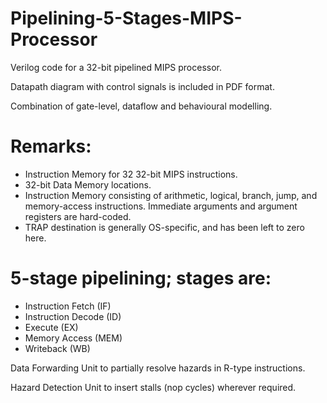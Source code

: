 # Pipelining-5-Stages-MIPS-Processor

Verilog code for a 32-bit pipelined MIPS processor.

Datapath diagram with control signals is included in PDF format.

Combination of gate-level, dataflow and behavioural modelling.

# Remarks:

- Instruction Memory for 32 32-bit MIPS instructions.
- 32-bit Data Memory locations.
- Instruction Memory consisting of arithmetic, logical, branch, jump, and memory-access instructions. Immediate arguments and argument registers are hard-coded.
- TRAP destination is generally OS-specific, and has been left to zero here.

# 5-stage pipelining; stages are:

- Instruction Fetch (IF)
- Instruction Decode (ID)
- Execute (EX)
- Memory Access (MEM)
- Writeback (WB)

Data Forwarding Unit to partially resolve hazards in R-type instructions.

Hazard Detection Unit to insert stalls (nop cycles) wherever required.
